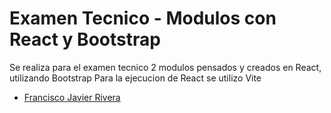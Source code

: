 # Examen Tecnico - Modulos con React y Bootstrap

Se realiza para el examen tecnico 2 modulos pensados y creados en React, utilizando Bootstrap
Para la ejecucion de React se utilizo Vite

- [Francisco Javier Rivera](https://github.com/MierderTheKat)
